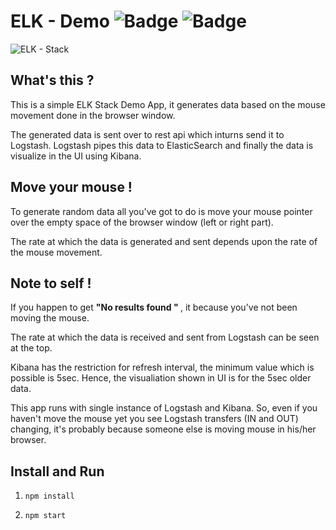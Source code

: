 # ELK - Demo ![Badge](https://img.shields.io/badge/apptype-demo-brightgreen.svg) ![Badge](https://img.shields.io/badge/tech-ELK%20--%20Stack-blue.svg)
![ELK - Stack ](https://logz.io/wp-content/uploads/2017/03/elk-pipeline-in-docker-environment.png)
## What's this ?
<p>This is a simple ELK Stack Demo App, it generates data based on the mouse movement done in the browser window.</p>
<p>The generated data is sent over to rest api which inturns send it to Logstash. Logstash pipes this data to ElasticSearch and finally the data is visualize in the UI using Kibana.</p>

## Move your mouse !
<p>To generate random data all you've got to do is move your mouse pointer over the empty space of the browser window (left or right part).</p>
<p>The rate at which the data is generated and sent depends upon the rate of the mouse movement.</p>

## Note to self !
<p>If you happen to get <b> "No results found " </b>, it because you've not been moving the mouse.</p>
<p>The rate at which the data is received and sent from Logstash can be seen at the top.</p>
<p>Kibana has the restriction for refresh interval, the minimum value which is possible is 5sec. Hence, the visualiation shown in UI is for the 5sec older data.</p>
<p>This app runs with single instance of Logstash and Kibana. So, even if you haven't move the mouse yet you see Logstash transfers (IN and OUT) changing, it's probably because someone else is moving mouse in his/her browser.</p>

## Install and Run
1. ```npm install```

1. ```npm start ```
